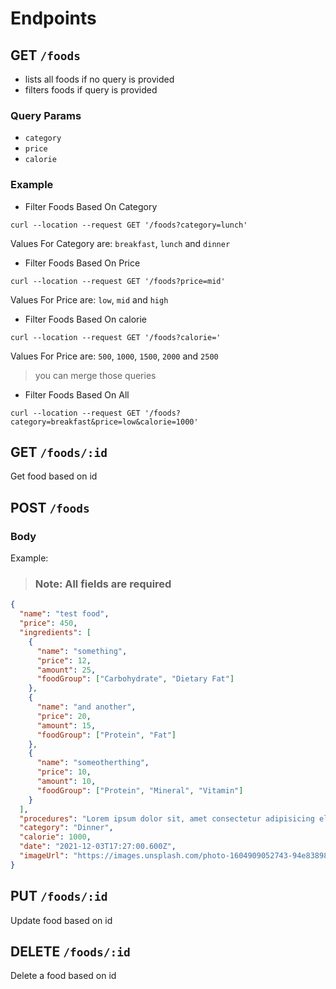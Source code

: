 # Endpoints

## GET `/foods`

- lists all foods if no query is provided
- filters foods if query is provided

### Query Params

- `category`
- `price`
- `calorie`

### Example

- Filter Foods Based On Category

```
curl --location --request GET '/foods?category=lunch'
```

Values For Category are: `breakfast`, `lunch` and `dinner`

- Filter Foods Based On Price

```
curl --location --request GET '/foods?price=mid'
```

Values For Price are: `low`, `mid` and `high`

- Filter Foods Based On calorie

```
curl --location --request GET '/foods?calorie='
```

Values For Price are: `500`, `1000`, `1500`, `2000` and `2500`

> you can merge those queries

- Filter Foods Based On All

```
curl --location --request GET '/foods?category=breakfast&price=low&calorie=1000'
```

## GET `/foods/:id`

Get food based on id

## POST `/foods`

### Body

Example:

> ### Note: All fields are required

```json
{
  "name": "test food",
  "price": 450,
  "ingredients": [
    {
      "name": "something",
      "price": 12,
      "amount": 25,
      "foodGroup": ["Carbohydrate", "Dietary Fat"]
    },
    {
      "name": "and another",
      "price": 20,
      "amount": 15,
      "foodGroup": ["Protein", "Fat"]
    },
    {
      "name": "someotherthing",
      "price": 10,
      "amount": 10,
      "foodGroup": ["Protein", "Mineral", "Vitamin"]
    }
  ],
  "procedures": "Lorem ipsum dolor sit, amet consectetur adipisicing elit. At dignissimos atque velit tempora, veniam eveniet incidunt ea. Quia ut alias suscipit voluptates repellendus? Magni recusandae architecto sed quam odit ullam!",
  "category": "Dinner",
  "calorie": 1000,
  "date": "2021-12-03T17:27:00.600Z",
  "imageUrl": "https://images.unsplash.com/photo-1604909052743-94e838986d24?ixlib=rb-1.2.1&ixid=MnwxMjA3fDB8MHxzZWFyY2h8MXx8ZmlzaCUyMHNhbGFkfGVufDB8fDB8fA%3D%3D&auto=format&fit=crop&w=800&q=60"
}
```

## PUT `/foods/:id`

Update food based on id

## DELETE `/foods/:id`

Delete a food based on id
